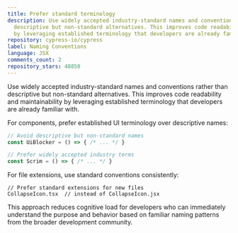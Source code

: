 ```yaml
---
title: Prefer standard terminology
description: Use widely accepted industry-standard names and conventions rather than
  descriptive but non-standard alternatives. This improves code readability and maintainability
  by leveraging established terminology that developers are already familiar with.
repository: cypress-io/cypress
label: Naming Conventions
language: JSX
comments_count: 2
repository_stars: 48850
---
```


Use widely accepted industry-standard names and conventions rather than descriptive but non-standard alternatives. This improves code readability and maintainability by leveraging established terminology that developers are already familiar with.

For components, prefer established UI terminology over descriptive names:
```jsx
// Avoid descriptive but non-standard names
const UiBlocker = () => { /* ... */ }

// Prefer widely accepted industry terms  
const Scrim = () => { /* ... */ }
```

For file extensions, use standard conventions consistently:
```
// Prefer standard extensions for new files
CollapseIcon.tsx  // instead of CollapseIcon.jsx
```

This approach reduces cognitive load for developers who can immediately understand the purpose and behavior based on familiar naming patterns from the broader development community.